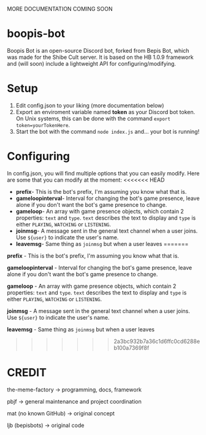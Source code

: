 MORE DOCUMENTATION COMING SOON

# boopis-bot
Boopis Bot is an open-source Discord bot, forked from Bepis Bot, which was made for the Shibe Cult server. It is based on the HB 1.0.9 framework and (will soon) include a lightweight API for configuring/modifying.

# Setup
1) Edit config.json to your liking (more documentation below)
2) Export an enviroment variable named **token** as your Discord bot token. On Unix systems, this can be done with the command `export token=yourTokenHere`.
3) Start the bot with the command `node index.js` and... your bot is running!

# Configuring
In config.json, you will find multiple options that you can easily modify. Here are some that you can modify at the moment:
<<<<<<< HEAD
* **prefix**- This is the bot's prefix, I'm assuming you know what that is.
* **gameloopinterval**- Interval for changing the bot's game presence, leave alone if you don't want the bot's game presence to change.
* **gameloop**- An array with game presence objects, which contain 2 properties: `text` and `type`. `text` describes the text to display and `type` is either `PLAYING`, `WATCHING` or `LISTENING`.
* **joinmsg**- A message sent in the general text channel when a user joins. Use `${user}` to indicate the user's name.
* **leavemsg**- Same thing as `joinmsg` but when a user leaves
=======

**prefix** - This is the bot's prefix, I'm assuming you know what that is.

**gameloopinterval** - Interval for changing the bot's game presence, leave alone if you don't want the bot's game presence to change.

**gameloop** - An array with game presence objects, which contain 2 properties: `text` and `type`. `text` describes the text to display and `type` is either `PLAYING`, `WATCHING` or `LISTENING`.

**joinmsg** - A message sent in the general text channel when a user joins. Use `${user}` to indicate the user's name.

**leavemsg** - Same thing as `joinmsg` but when a user leaves
>>>>>>> 2a3bc932b7a36c1d6ffc0cd6288eb100a7369f8f

# CREDIT

the-meme-factory -> programming, docs, framework

pbjf -> general maintenance and project coordination

mat (no known GitHub) -> original concept

ljb (bepisbots) -> original code
